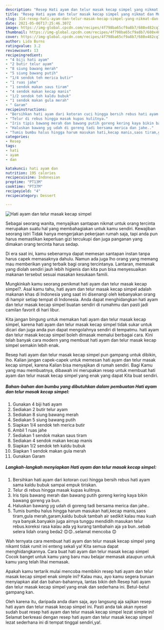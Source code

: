 ```yaml
---
description: "Resep Hati ayam dan telur masak kecap simpel yang nikmat dan Mudah Dibuat"
title: "Resep Hati ayam dan telur masak kecap simpel yang nikmat dan Mudah Dibuat"
slug: 314-resep-hati-ayam-dan-telur-masak-kecap-simpel-yang-nikmat-dan-mudah-dibuat
date: 2021-05-06T17:25:46.307Z
image: https://img-global.cpcdn.com/recipes/4f798ba65cf9a8b7/680x482cq70/hati-ayam-dan-telur-masak-kecap-simpel-foto-resep-utama.jpg
thumbnail: https://img-global.cpcdn.com/recipes/4f798ba65cf9a8b7/680x482cq70/hati-ayam-dan-telur-masak-kecap-simpel-foto-resep-utama.jpg
cover: https://img-global.cpcdn.com/recipes/4f798ba65cf9a8b7/680x482cq70/hati-ayam-dan-telur-masak-kecap-simpel-foto-resep-utama.jpg
author: Lida Burns
ratingvalue: 3.2
reviewcount: 13
recipeingredient:
- "4 biji hati ayam"
- "2 butir telur ayam"
- "8 siung bawang merah"
- "5 siung bawang putih"
- "1/4 sendok teh merica butir"
- "1 ruas jahe"
- "1 sendok makan saus tiram"
- "4 sendok makan kecap manis"
- "1/2 sendok teh kaldu bubuk"
- "1 sendok makan gula merah"
- " Garam"
recipeinstructions:
- "Bersihkan hati ayam dari kotoran cuci hingga bersih rebus hati ayam sama kaldu bubuk sampai empuk tiriskan."
- "Telur di rebus hingga masak kupas kulitnya."
- "Iris tipis bawang merah dan bawang putih goreng kering kaya bikin bawang goreng ya bun."
- "Haluskan bawang yg udah di goreng tadi bersama merica dan jahe.."
- "Tumis bumbu halus hingga harum masukan hati,kecap manis,saos tiram,gula merah,garam,kaldu bubuk tambah air sedikit kalau mau kuah nya banyak.banyakin juga airnya tunggu mendidih masukan telur rebus.koreksi rasa kalau ada yg kurang tambahain aja ya bun..sebab selera lidah orang beda2 😊😊..selamat mencoba 😊"
categories:
- Resep
tags:
- hati
- ayam
- dan

katakunci: hati ayam dan 
nutrition: 195 calories
recipecuisine: Indonesian
preptime: "PT13M"
cooktime: "PT37M"
recipeyield: "4"
recipecategory: Dessert

---
```



![Hati ayam dan telur masak kecap simpel](https://img-global.cpcdn.com/recipes/4f798ba65cf9a8b7/680x482cq70/hati-ayam-dan-telur-masak-kecap-simpel-foto-resep-utama.jpg)

Sebagai seorang wanita, menyajikan santapan nikmat untuk orang tercinta merupakan suatu hal yang membahagiakan untuk kamu sendiri. Kewajiban seorang istri Tidak hanya mengerjakan pekerjaan rumah saja, tapi anda pun harus memastikan keperluan gizi tercukupi dan juga panganan yang dimakan orang tercinta harus sedap.

Di era  saat ini, kamu sebenarnya dapat memesan santapan instan tanpa harus capek memasaknya dahulu. Namun ada juga lho orang yang memang mau memberikan yang terbaik bagi orang tercintanya. Lantaran, memasak yang diolah sendiri jauh lebih higienis dan kita pun bisa menyesuaikan makanan tersebut sesuai masakan kesukaan famili. 



Mungkinkah kamu seorang penikmat hati ayam dan telur masak kecap simpel?. Asal kamu tahu, hati ayam dan telur masak kecap simpel adalah makanan khas di Indonesia yang saat ini disenangi oleh kebanyakan orang di hampir setiap tempat di Indonesia. Anda dapat menghidangkan hati ayam dan telur masak kecap simpel buatan sendiri di rumahmu dan pasti jadi camilan favorit di hari libur.

Kita jangan bingung untuk memakan hati ayam dan telur masak kecap simpel, karena hati ayam dan telur masak kecap simpel tidak sukar untuk dicari dan juga anda pun dapat mengolahnya sendiri di tempatmu. hati ayam dan telur masak kecap simpel boleh dimasak memalui berbagai cara. Kini telah banyak cara modern yang membuat hati ayam dan telur masak kecap simpel semakin lebih enak.

Resep hati ayam dan telur masak kecap simpel pun gampang untuk dibikin, lho. Kalian jangan capek-capek untuk memesan hati ayam dan telur masak kecap simpel, karena Kalian bisa menyajikan di rumah sendiri. Bagi Kamu yang mau membuatnya, dibawah ini merupakan resep untuk membuat hati ayam dan telur masak kecap simpel yang enak yang dapat Kita buat sendiri.

<!--inarticleads1-->

##### Bahan-bahan dan bumbu yang dibutuhkan dalam pembuatan Hati ayam dan telur masak kecap simpel:

1. Gunakan 4 biji hati ayam
1. Sediakan 2 butir telur ayam
1. Sediakan 8 siung bawang merah
1. Sediakan 5 siung bawang putih
1. Siapkan 1/4 sendok teh merica butir
1. Ambil 1 ruas jahe
1. Sediakan 1 sendok makan saus tiram
1. Sediakan 4 sendok makan kecap manis
1. Siapkan 1/2 sendok teh kaldu bubuk
1. Siapkan 1 sendok makan gula merah
1. Gunakan  Garam




<!--inarticleads2-->

##### Langkah-langkah menyiapkan Hati ayam dan telur masak kecap simpel:

1. Bersihkan hati ayam dari kotoran cuci hingga bersih rebus hati ayam sama kaldu bubuk sampai empuk tiriskan.
1. Telur di rebus hingga masak kupas kulitnya.
1. Iris tipis bawang merah dan bawang putih goreng kering kaya bikin bawang goreng ya bun.
1. Haluskan bawang yg udah di goreng tadi bersama merica dan jahe..
1. Tumis bumbu halus hingga harum masukan hati,kecap manis,saos tiram,gula merah,garam,kaldu bubuk tambah air sedikit kalau mau kuah nya banyak.banyakin juga airnya tunggu mendidih masukan telur rebus.koreksi rasa kalau ada yg kurang tambahain aja ya bun..sebab selera lidah orang beda2 😊😊..selamat mencoba 😊




Wah ternyata cara membuat hati ayam dan telur masak kecap simpel yang nikamt tidak rumit ini enteng sekali ya! Kita semua dapat menghidangkannya. Cara buat hati ayam dan telur masak kecap simpel Cocok banget untuk kamu yang baru mau belajar memasak ataupun untuk kamu yang telah lihai memasak.

Apakah kamu tertarik mulai mencoba membikin resep hati ayam dan telur masak kecap simpel enak simple ini? Kalau mau, ayo kamu segera buruan menyiapkan alat dan bahan-bahannya, lantas bikin deh Resep hati ayam dan telur masak kecap simpel yang enak dan sederhana ini. Betul-betul gampang kan. 

Oleh karena itu, daripada anda diam saja, ayo langsung aja sajikan resep hati ayam dan telur masak kecap simpel ini. Pasti anda tak akan nyesel sudah buat resep hati ayam dan telur masak kecap simpel lezat simple ini! Selamat berkreasi dengan resep hati ayam dan telur masak kecap simpel lezat sederhana ini di tempat tinggal sendiri,ya!.

